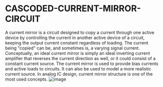 # CASCODED-CURRENT-MIRROR-CIRCUIT
A current mirror is a circuit designed to copy a current through one active device by controlling the current in another active device of a circuit, keeping the output current constant regardless of loading. The current being "copied" can be, and sometimes is, a varying signal current. Conceptually, an ideal current mirror is simply an ideal inverting current amplifier that reverses the current direction as well, or it could consist of a constant current source. The current mirror is used to provide bias currents and active loads to circuits. It can also be used to model a more realistic current source. In analog IC design, current mirror structure is one of the most used concepts.
![image](https://github.com/user-attachments/assets/b41cede5-5708-4d27-98fc-70d75b3d7664)
